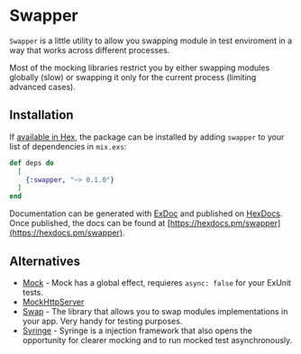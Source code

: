# Swapper
`Swapper` is a little utility to allow you swapping module in test enviroment in a way that works across different processes.

Most of the mocking libraries restrict you by either swapping modules globally (slow) or swapping it only for the current process (limiting advanced cases).


## Installation

If [available in Hex](https://hex.pm/docs/publish), the package can be installed
by adding `swapper` to your list of dependencies in `mix.exs`:

```elixir
def deps do
  [
    {:swapper, "~> 0.1.0"}
  ]
end
```

Documentation can be generated with [ExDoc](https://github.com/elixir-lang/ex_doc)
and published on [HexDocs](https://hexdocs.pm). Once published, the docs can
be found at [https://hexdocs.pm/swapper](https://hexdocs.pm/swapper).



## Alternatives
- [Mock](https://github.com/jjh42/mock) - Mock has a global effect, requieres `async: false` for your ExUnit tests.
- [MockHttpServer](https://github.com/sriedel/mock_http_server)
- [Swap](https://github.com/madeinussr/swap) - The library that allows you to swap modules implementations in your app. Very handy for testing purposes.
- [Syringe](https://github.com/skylerparr/syringe) - Syringe is a injection framework that also opens the opportunity for clearer mocking and to run mocked test asynchronously.
